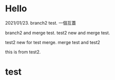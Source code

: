 # Hello

2021/01/23.
branch2 test.
一個互蓋

branch2 and merge test.
test2 new and merge test.

test2 new for test merge.
merge test and test2

this is from test2.

# test
